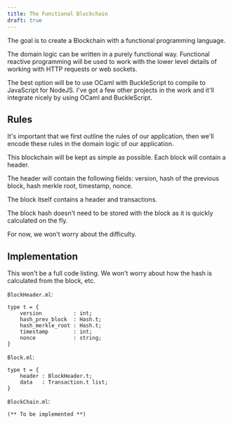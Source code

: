 ```yaml
---
title: The Functional Blockchain
draft: true
---
```


The goal is to create a Blockchain with a functional programming language.

The domain logic can be written in a purely functional way. Functional reactive
programming will be used to work with the lower level details of working with
HTTP requests or web sockets.

The best option will be to use OCaml with BuckleScript to compile to JavaScript
for NodeJS. I've got a few other projects in the work and it'll integrate nicely
by using OCaml and BuckleScript.

## Rules

It's important that we first outline the rules of our application, then we'll
encode these rules in the domain logic of our application.

This blockchain will be kept as simple as possible. Each block will contain a
header.

The header will contain the following fields: version, hash of the previous
block, hash merkle root, timestamp, nonce.

The block itself contains a header and transactions.

The block hash doesn't need to be stored with the block as it is quickly
calculated on the fly.

For now, we won't worry about the difficulty.

## Implementation

This won't be a full code listing. We won't worry about how the hash is
calculated from the block, etc.

`BlockHeader.ml`:

```
type t = {
    version          : int;
    hash_prev_block  : Hash.t;
    hash_merkle_root : Hash.t;
    timestamp        : int;
    nonce            : string;
}
```

`Block.ml`:

```
type t = {
    header : BlockHeader.t;
    data   : Transaction.t list;
}
```

`BlockChain.ml`:

```
(** To be implemented **)
```
